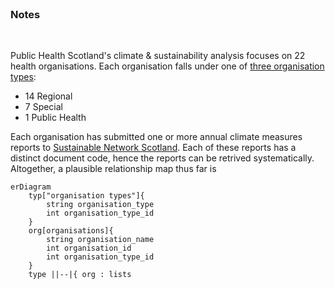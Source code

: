 <br>

### Notes

<br>

Public Health Scotland's climate & sustainability analysis focuses on 22 health organisations.  Each organisation falls under one of [three organisation types](https://www.scot.nhs.uk/organisations/):

* 14 Regional
* 7 Special
* 1 Public Health

Each organisation has submitted one or more annual climate measures reports to [Sustainable Network Scotland](https://sustainablescotlandnetwork.org/reports).  Each of these reports has a distinct document code, hence the reports can be retrived systematically.  Altogether, a plausible relationship map thus far is


```mermaid
erDiagram
    typ["organisation types"]{
        string organisation_type
        int organisation_type_id
    }
    org[organisations]{
        string organisation_name
        int organisation_id
        int organisation_type_id 
    }
    type ||--|{ org : lists
```


